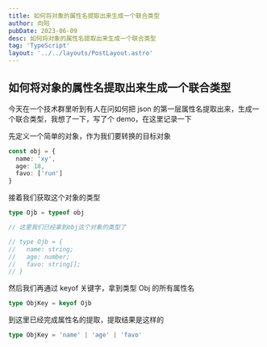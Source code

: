 ```yaml
---
title: 如何将对象的属性名提取出来生成一个联合类型
author: 向阳
pubDate: 2023-06-09
desc: 如何将对象的属性名提取出来生成一个联合类型
tag: 'TypeScript'
layout: '../../layouts/PostLayout.astro'
---
```


## 如何将对象的属性名提取出来生成一个联合类型

今天在一个技术群里听到有人在问如何把 json 的第一层属性名提取出来，生成一个联合类型，我想了一下，写了个 demo，在这里记录一下

先定义一个简单的对象，作为我们要转换的目标对象

```typescript
const obj = {
  name: 'xy',
  age: 18,
  favo: ['run']
}
```

接着我们获取这个对象的类型

```typescript
type Ojb = typeof obj

// 这里我们已经拿到obj这个对象的类型了

// type Ojb = {
//   name: string;
//   age: number;
//   favo: string[];
// }
```

然后我们再通过 keyof 关键字，拿到类型 Obj 的所有属性名

```typescript
type ObjKey = keyof Ojb
```

到这里已经完成属性名的提取，提取结果是这样的

```typescript
type ObjKey = 'name' | 'age' | 'favo'
```
